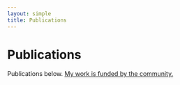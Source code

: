 ```yaml
---
layout: simple
title: Publications
---
```


<style>
.hero-body .column {
	margin-bottom: 180px;
}

.hero-body .tagline {
	font-size: 18px;
	margin-top: 5px;
}
</style>

# Publications

<p class="tagline">Publications below. <a href="">My work is funded by the community.</a></p>

